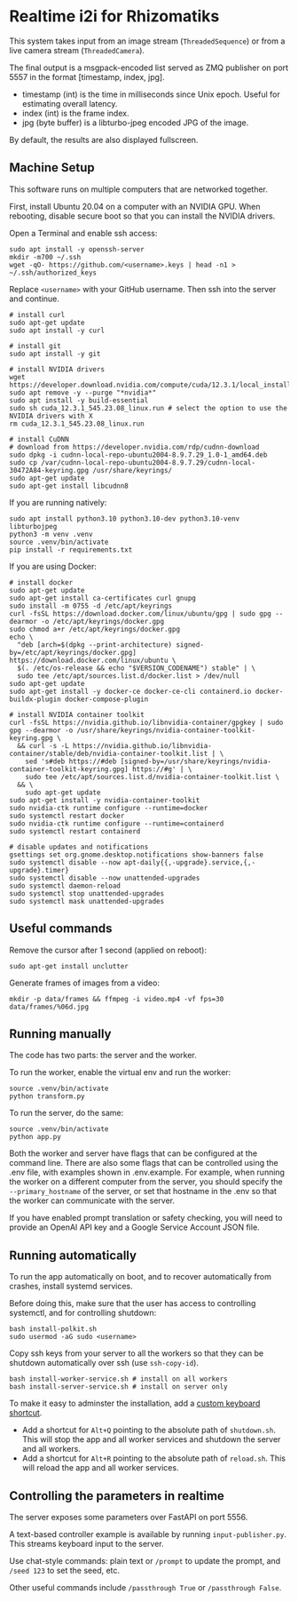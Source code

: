 # Realtime i2i for Rhizomatiks

This system takes input from an image stream (`ThreadedSequence`) or from a live camera stream (`ThreadedCamera`).

The final output is a msgpack-encoded list served as ZMQ publisher on port 5557 in the format [timestamp, index, jpg].

* timestamp (int) is the time in milliseconds since Unix epoch. Useful for estimating overall latency.
* index (int) is the frame index.
* jpg (byte buffer) is a libturbo-jpeg encoded JPG of the image.

By default, the results are also displayed fullscreen.

## Machine Setup

This software runs on multiple computers that are networked together.

First, install Ubuntu 20.04 on a computer with an NVIDIA GPU. When rebooting, disable secure boot so that you can install the NVIDIA drivers.

Open a Terminal and enable ssh access:

```
sudo apt install -y openssh-server
mkdir -m700 ~/.ssh
wget -qO- https://github.com/<username>.keys | head -n1 > ~/.ssh/authorized_keys
```

Replace `<username>` with your GitHub username. Then ssh into the server and continue.

```
# install curl
sudo apt-get update
sudo apt install -y curl

# install git
sudo apt install -y git

# install NVIDIA drivers
wget https://developer.download.nvidia.com/compute/cuda/12.3.1/local_installers/cuda_12.3.1_545.23.08_linux.run
sudo apt remove -y --purge "*nvidia*"
sudo apt install -y build-essential
sudo sh cuda_12.3.1_545.23.08_linux.run # select the option to use the NVIDIA drivers with X
rm cuda_12.3.1_545.23.08_linux.run

# install CuDNN
# download from https://developer.nvidia.com/rdp/cudnn-download
sudo dpkg -i cudnn-local-repo-ubuntu2004-8.9.7.29_1.0-1_amd64.deb
sudo cp /var/cudnn-local-repo-ubuntu2004-8.9.7.29/cudnn-local-30472A84-keyring.gpg /usr/share/keyrings/
sudo apt-get update
sudo apt-get install libcudnn8
```

If you are running natively:

```
sudo apt install python3.10 python3.10-dev python3.10-venv libturbojpeg
python3 -m venv .venv
source .venv/bin/activate
pip install -r requirements.txt
```

If you are using Docker:

```
# install docker
sudo apt-get update
sudo apt-get install ca-certificates curl gnupg
sudo install -m 0755 -d /etc/apt/keyrings
curl -fsSL https://download.docker.com/linux/ubuntu/gpg | sudo gpg --dearmor -o /etc/apt/keyrings/docker.gpg
sudo chmod a+r /etc/apt/keyrings/docker.gpg
echo \
  "deb [arch=$(dpkg --print-architecture) signed-by=/etc/apt/keyrings/docker.gpg] https://download.docker.com/linux/ubuntu \
  $(. /etc/os-release && echo "$VERSION_CODENAME") stable" | \
  sudo tee /etc/apt/sources.list.d/docker.list > /dev/null
sudo apt-get update
sudo apt-get install -y docker-ce docker-ce-cli containerd.io docker-buildx-plugin docker-compose-plugin

# install NVIDIA container toolkit
curl -fsSL https://nvidia.github.io/libnvidia-container/gpgkey | sudo gpg --dearmor -o /usr/share/keyrings/nvidia-container-toolkit-keyring.gpg \
  && curl -s -L https://nvidia.github.io/libnvidia-container/stable/deb/nvidia-container-toolkit.list | \
    sed 's#deb https://#deb [signed-by=/usr/share/keyrings/nvidia-container-toolkit-keyring.gpg] https://#g' | \
    sudo tee /etc/apt/sources.list.d/nvidia-container-toolkit.list \
  && \
    sudo apt-get update
sudo apt-get install -y nvidia-container-toolkit
sudo nvidia-ctk runtime configure --runtime=docker
sudo systemctl restart docker
sudo nvidia-ctk runtime configure --runtime=containerd
sudo systemctl restart containerd

# disable updates and notifications
gsettings set org.gnome.desktop.notifications show-banners false
sudo systemctl disable --now apt-daily{{,-upgrade}.service,{,-upgrade}.timer}
sudo systemctl disable --now unattended-upgrades
sudo systemctl daemon-reload
sudo systemctl stop unattended-upgrades
sudo systemctl mask unattended-upgrades
```

## Useful commands

Remove the cursor after 1 second (applied on reboot):

```
sudo apt-get install unclutter
```

Generate frames of images from a video:

```
mkdir -p data/frames && ffmpeg -i video.mp4 -vf fps=30 data/frames/%06d.jpg
```

## Running manually

The code has two parts: the server and the worker.

To run the worker, enable the virtual env and run the worker:

```
source .venv/bin/activate
python transform.py
```

To run the server, do the same:

```
source .venv/bin/activate
python app.py
```

Both the worker and server have flags that can be configured at the command line. There are also some flags that can be controlled using the .env file, with examples shown in .env.example. For example, when running the worker on a different computer from the server, you should specify the `--primary_hostname` of the server, or set that hostname in the .env so that the worker can communicate with the server.

If you have enabled prompt translation or safety checking, you will need to provide an OpenAI API key and a Google Service Account JSON file.

## Running automatically

To run the app automatically on boot, and to recover automatically from crashes, install systemd services.

Before doing this, make sure that the user has access to controlling systemctl, and for controlling shutdown:

```
bash install-polkit.sh
sudo usermod -aG sudo <username>
```

Copy ssh keys from your server to all the workers so that they can be shutdown automatically over ssh (use `ssh-copy-id`).

```
bash install-worker-service.sh # install on all workers
bash install-server-service.sh # install on server only
```

To make it easy to adminster the installation, add a [custom keyboard shortcut](https://help.ubuntu.com/stable/ubuntu-help/keyboard-shortcuts-set.html.en).

* Add a shortcut for `Alt+Q` pointing to the absolute path of `shutdown.sh`. This will stop the app and all worker services and shutdown the server and all workers.
* Add a shortcut for `Alt+R` pointing to the absolute path of `reload.sh`. This will reload the app and all worker services.

## Controlling the parameters in realtime

The server exposes some parameters over FastAPI on port 5556.

A text-based controller example is available by running `input-publisher.py`. This streams keyboard input to the server.

Use chat-style commands: plain text or `/prompt` to update the prompt, and `/seed 123` to set the seed, etc.

Other useful commands include `/passthrough True` or `/passthrough False`.
